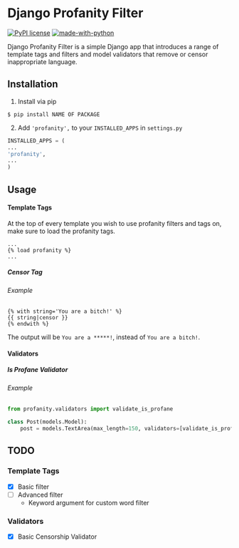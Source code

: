 # Django Profanity Filter

[![PyPI license](https://img.shields.io/pypi/l/Django.svg)](https://pypi.python.org/pypi/Django/) [![made-with-python](https://img.shields.io/badge/Made%20with-Python-1f425f.svg)](https://www.python.org/)

Django Profanity Filter is a simple Django app that introduces a range of template tags and filters and model validators that remove or censor inappropriate language. 

## Installation
1. Install via pip
```
$ pip install NAME OF PACKAGE
```
2. Add `'profanity',` to your `INSTALLED_APPS` in `settings.py`
```python
INSTALLED_APPS = (
...
'profanity',
...
)
```

## Usage
#### Template Tags
At the top of every template you wish to use profanity filters and tags on, make sure to load the profanity tags.

```jinja2
...
{% load profanity %}
...
```
##### Censor Tag
###### Example
```jinja2
{% with string='You are a bitch!' %}
{{ string|censor }}
{% endwith %}
```
The output will be `You are a *****!`, instead of `You are a bitch!`.


#### Validators
##### Is Profane Validator
###### Example
```python
from profanity.validators import validate_is_profane

class Post(models.Model):
    post = models.TextArea(max_length=150, validators=[validate_is_profane])
```


## TODO
### Template Tags

- [x] Basic filter
- [ ] Advanced filter
    - Keyword argument for custom word filter
    
### Validators
- [x] Basic Censorship Validator
    
